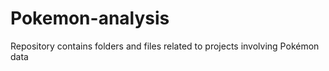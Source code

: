 # Pokemon-analysis
Repository contains folders and files related to projects involving Pokémon data

